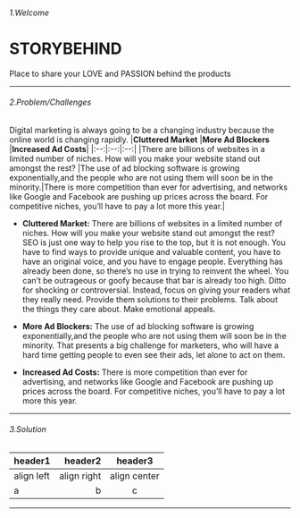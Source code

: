 ###### 1.Welcome  
# STORYBEHIND  
Place to share your LOVE and PASSION behind the products

---
###### 2.Problem/Challenges  
Digital marketing is always going to be a changing industry because the online world is changing rapidly.
|__Cluttered Market__ |__More Ad Blockers__ |__Increased Ad Costs__|
|:--:|:--:|:--:|
|There are billions of websites in a limited number of niches. How will you make your website stand out amongst the rest? |The use of ad blocking software is growing exponentially,and the people who are not using them will soon be in the minority.|There is more competition than ever for advertising, and networks like Google and Facebook are pushing up prices across the board. For competitive niches, you’ll have to pay a lot more this year.|

- __Cluttered Market:__ There are billions of websites in a limited number of niches. How will you make your website stand out amongst the rest?  SEO is just one way to help you rise to the top, but it is not enough. You have to find ways to provide unique and valuable content, you have to have an original voice, and you have to engage people. Everything has already been done, so there’s no use in trying to reinvent the wheel. You can’t be outrageous or goofy because that bar is already too high. Ditto for shocking or controversial. Instead, focus on giving your readers what they really need. Provide them solutions to their problems. Talk about the things they care about. Make emotional appeals.

- __More Ad Blockers:__ The use of ad blocking software is growing exponentially,and the people who are not using them will soon be in the minority. That presents a big challenge for marketers, who will have a hard time getting people to even see their ads, let alone to act on them.

- __Increased Ad Costs:__ There is more competition than ever for advertising, and networks like Google and Facebook are pushing up prices across the board. For competitive niches, you’ll have to pay a lot more this year.
---
###### 3.Solution  
|header1|header2|header3|
|:--|--:|:--:|
|align left|align right|align center|
|a|b|c|
---

